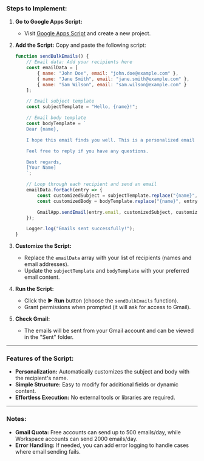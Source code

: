 ### **Steps to Implement:**

1. **Go to Google Apps Script:**
   - Visit [Google Apps Script](https://script.google.com/) and create a new project.

2. **Add the Script:**
   Copy and paste the following script:

   ```javascript
   function sendBulkEmails() {
       // Email data: Add your recipients here
       const emailData = [
           { name: "John Doe", email: "john.doe@example.com" },
           { name: "Jane Smith", email: "jane.smith@example.com" },
           { name: "Sam Wilson", email: "sam.wilson@example.com" }
       ];

       // Email subject template
       const subjectTemplate = "Hello, {name}!";

       // Email body template
       const bodyTemplate = `
       Dear {name},

       I hope this email finds you well. This is a personalized email tailored just for you.

       Feel free to reply if you have any questions.

       Best regards,
       [Your Name]
       `;

       // Loop through each recipient and send an email
       emailData.forEach(entry => {
           const customizedSubject = subjectTemplate.replace("{name}", entry.name);
           const customizedBody = bodyTemplate.replace("{name}", entry.name);

           GmailApp.sendEmail(entry.email, customizedSubject, customizedBody);
       });

       Logger.log("Emails sent successfully!");
   }
   ```

3. **Customize the Script:**
   - Replace the `emailData` array with your list of recipients (names and email addresses).
   - Update the `subjectTemplate` and `bodyTemplate` with your preferred email content.

4. **Run the Script:**
   - Click the ▶️ **Run** button (choose the `sendBulkEmails` function).
   - Grant permissions when prompted (it will ask for access to Gmail).

5. **Check Gmail:**
   - The emails will be sent from your Gmail account and can be viewed in the "Sent" folder.

---

### Features of the Script:
- **Personalization:** Automatically customizes the subject and body with the recipient's name.
- **Simple Structure:** Easy to modify for additional fields or dynamic content.
- **Effortless Execution:** No external tools or libraries are required.

---

### Notes:
- **Gmail Quota:** Free accounts can send up to 500 emails/day, while Workspace accounts can send 2000 emails/day.
- **Error Handling:** If needed, you can add error logging to handle cases where email sending fails.
